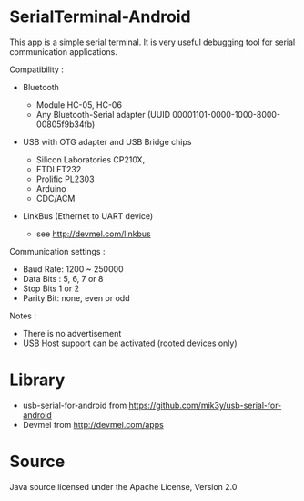# SerialTerminal-Android

This app is a simple serial terminal. It is very useful debugging tool for serial communication applications.

Compatibility :
 - Bluetooth
    * Module HC-05, HC-06
    * Any Bluetooth-Serial adapter (UUID 00001101-0000-1000-8000-00805f9b34fb)
 
 - USB with OTG adapter and USB Bridge chips 
    * Silicon Laboratories CP210X,
    * FTDI FT232 
    * Prolific PL2303
    * Arduino
    * CDC/ACM

 - LinkBus (Ethernet to UART device)
    * see http://devmel.com/linkbus
    

Communication settings :
 - Baud Rate: 1200 ~ 250000
 - Data Bits : 5, 6, 7 or 8
 - Stop Bits 1 or 2
 - Parity Bit: none, even or odd


Notes : 
 - There is no advertisement
 - USB Host support can be activated (rooted devices only)


# Library
- usb-serial-for-android from https://github.com/mik3y/usb-serial-for-android
- Devmel from http://devmel.com/apps


# Source
Java source licensed under the Apache License, Version 2.0
